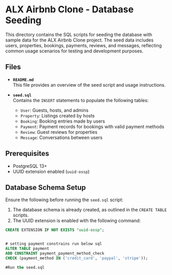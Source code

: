 # ALX Airbnb Clone - Database Seeding

This directory contains the SQL scripts for seeding the database with sample data for the ALX Airbnb Clone project. The seed data includes users, properties, bookings, payments, reviews, and messages, reflecting common usage scenarios for testing and development purposes.

## Files

- **`README.md`**  
  This file provides an overview of the seed script and usage instructions.

- **`seed.sql`**  
  Contains the `INSERT` statements to populate the following tables:
  - `User`: Guests, hosts, and admins
  - `Property`: Listings created by hosts
  - `Booking`: Booking entries made by users
  - `Payment`: Payment records for bookings with valid payment methods
  - `Review`: Guest reviews for properties
  - `Message`: Conversations between users

## Prerequisites

- PostgreSQL 13+
- UUID extension enabled (`uuid-ossp`)

## Database Schema Setup

Ensure the following before running the `seed.sql` script:

1. The database schema is already created, as outlined in the `CREATE TABLE` scripts.
2. The UUID extension is enabled with the following command:

```sql
CREATE EXTENSION IF NOT EXISTS "uuid-ossp";


# setting payment constrains run below sql
ALTER TABLE payment
ADD CONSTRAINT payment_payment_method_check
CHECK (payment_method IN ('credit_card', 'paypal', 'stripe'));

#Run the seed.sql

